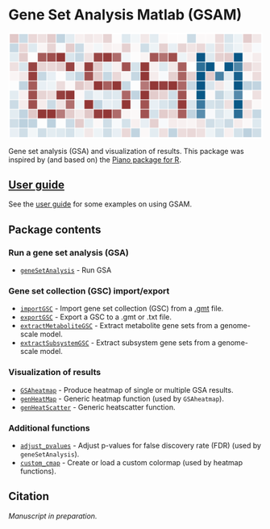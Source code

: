 # Gene Set Analysis Matlab (GSAM)

![logo](img/logo.png)

Gene set analysis (GSA) and visualization of results. This package was inspired by (and based on) the [Piano package for R](https://bioconductor.org/packages/release/bioc/html/piano.html).

## [User guide](userguide.md)

See the [user guide](userguide.md) for some examples on using GSAM.

## Package contents

### Run a gene set analysis (GSA)
* [`geneSetAnalysis`](https://github.com/JonathanRob/GeneSetAnalysisMatlab/blob/master/geneSetAnalysis.m) - Run GSA

### Gene set collection (GSC) import/export
* [`importGSC`](https://github.com/JonathanRob/GeneSetAnalysisMatlab/blob/master/importGSC.m) - Import gene set collection (GSC) from a [.gmt](https://software.broadinstitute.org/cancer/software/gsea/wiki/index.php/Data_formats#GMT:_Gene_Matrix_Transposed_file_format_.28.2A.gmt.29) file.
* [`exportGSC`](https://github.com/JonathanRob/GeneSetAnalysisMatlab/blob/master/exportGSC.m) - Export a GSC to a .gmt or .txt file.
* [`extractMetaboliteGSC`](https://github.com/JonathanRob/GeneSetAnalysisMatlab/blob/master/extractMetaboliteGSC.m) - Extract metabolite gene sets from a genome-scale model.
* [`extractSubsystemGSC`](https://github.com/JonathanRob/GeneSetAnalysisMatlab/blob/master/extractSubsystemGSC.m) - Extract subsystem gene sets from a genome-scale model.

### Visualization of results
* [`GSAheatmap`](https://github.com/JonathanRob/GeneSetAnalysisMatlab/blob/master/GSAheatmap.m) - Produce heatmap of single or multiple GSA results.
* [`genHeatMap`](https://github.com/JonathanRob/GeneSetAnalysisMatlab/blob/master/genHeatMap.m) - Generic heatmap function (used by `GSAheatmap`).
* [`genHeatScatter`](https://github.com/JonathanRob/GeneSetAnalysisMatlab/blob/master/genHeatScatter.m) - Generic heatscatter function.

### Additional functions
* [`adjust_pvalues`](https://github.com/JonathanRob/GeneSetAnalysisMatlab/blob/master/adjust_pvalues.m) - Adjust p-values for false discovery rate (FDR) (used by `geneSetAnalysis`).
* [`custom_cmap`](https://github.com/JonathanRob/GeneSetAnalysisMatlab/blob/master/custom_cmap.m) - Create or load a custom colormap (used by heatmap functions).

## Citation

_Manuscript in preparation._









